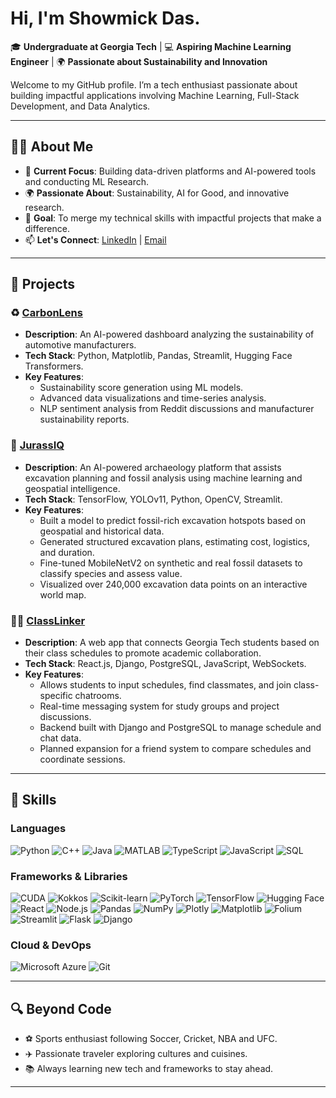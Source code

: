 # Hi, I'm Showmick Das.

🎓 **Undergraduate at Georgia Tech** | 💻 **Aspiring Machine Learning Engineer** | 🌍 **Passionate about Sustainability and Innovation**

Welcome to my GitHub profile. I’m a tech enthusiast passionate about building impactful applications involving Machine Learning, Full-Stack Development, and Data Analytics.

---

## 🧑‍💻 About Me
- 🌟 **Current Focus**: Building data-driven platforms and AI-powered tools and conducting ML Research.
- 🌍 **Passionate About**: Sustainability, AI for Good, and innovative research.
- 🎯 **Goal**: To merge my technical skills with impactful projects that make a difference.
- 📫 **Let's Connect**: [LinkedIn](https://www.linkedin.com/in/showmick-das/) | [Email](mailto:sdas412@gatech.edu)

---

## 🚀 Projects
### ♻️ [CarbonLens](https://github.com/Showmick119/CarbonLens.git)
- **Description**: An AI-powered dashboard analyzing the sustainability of automotive manufacturers.
- **Tech Stack**: Python, Matplotlib, Pandas, Streamlit, Hugging Face Transformers.
- **Key Features**:
  - Sustainability score generation using ML models.
  - Advanced data visualizations and time-series analysis.
  - NLP sentiment analysis from Reddit discussions and manufacturer sustainability reports.

### 🦕 [JurassIQ](https://github.com/Showmick119/JurrasIQ)  
- **Description**: An AI-powered archaeology platform that assists excavation planning and fossil analysis using machine learning and geospatial intelligence.  
- **Tech Stack**: TensorFlow, YOLOv11, Python, OpenCV, Streamlit.  
- **Key Features**:  
  - Built a model to predict fossil-rich excavation hotspots based on geospatial and historical data.  
  - Generated structured excavation plans, estimating cost, logistics, and duration.  
  - Fine-tuned MobileNetV2 on synthetic and real fossil datasets to classify species and assess value.  
  - Visualized over 240,000 excavation data points on an interactive world map.

### 🧑‍🎓 [ClassLinker](https://github.com/Showmick119/ClassLinker)  
- **Description**: A web app that connects Georgia Tech students based on their class schedules to promote academic collaboration.  
- **Tech Stack**: React.js, Django, PostgreSQL, JavaScript, WebSockets.  
- **Key Features**:  
  - Allows students to input schedules, find classmates, and join class-specific chatrooms.  
  - Real-time messaging system for study groups and project discussions.  
  - Backend built with Django and PostgreSQL to manage schedule and chat data.  
  - Planned expansion for a friend system to compare schedules and coordinate sessions.

---

## 🔧 Skills
### **Languages**
![Python](https://img.shields.io/badge/-Python-blue?logo=python&logoColor=white&style=flat-square)
![C++](https://img.shields.io/badge/-C++-00599C?logo=c%2b%2b&logoColor=white&style=flat-square)
![Java](https://img.shields.io/badge/-Java-red?logo=java&logoColor=white&style=flat-square)
![MATLAB](https://img.shields.io/badge/-MATLAB-orange?logo=mathworks&logoColor=white&style=flat-square)
![TypeScript](https://img.shields.io/badge/-TypeScript-3178C6?logo=typescript&logoColor=white&style=flat-square)
![JavaScript](https://img.shields.io/badge/-JavaScript-F7DF1E?logo=javascript&logoColor=black&style=flat-square)
![SQL](https://img.shields.io/badge/-SQL-lightblue?logo=postgresql&logoColor=white&style=flat-square)

### **Frameworks & Libraries**
![CUDA](https://img.shields.io/badge/-CUDA-76B900?logo=nvidia&logoColor=white&style=flat-square)
![Kokkos](https://img.shields.io/badge/-Kokkos-002856?logo=c%2b%2b&logoColor=white&style=flat-square)
![Scikit-learn](https://img.shields.io/badge/-Scikit--learn-orange?logo=scikit-learn&logoColor=white&style=flat-square)
![PyTorch](https://img.shields.io/badge/-PyTorch-red?logo=pytorch&logoColor=white&style=flat-square)
![TensorFlow](https://img.shields.io/badge/-TensorFlow-orange?logo=tensorflow&logoColor=white&style=flat-square)
![Hugging Face](https://img.shields.io/badge/-Hugging%20Face-orange?logo=huggingface&logoColor=white&style=flat-square)
![React](https://img.shields.io/badge/-React.js-blue?logo=react&logoColor=white&style=flat-square)
![Node.js](https://img.shields.io/badge/-Node.js-green?logo=node.js&logoColor=white&style=flat-square)
![Pandas](https://img.shields.io/badge/-Pandas-purple?logo=pandas&logoColor=white&style=flat-square)
![NumPy](https://img.shields.io/badge/-NumPy-blue?logo=numpy&logoColor=white&style=flat-square)
![Plotly](https://img.shields.io/badge/-Plotly-lightblue?logo=plotly&logoColor=white&style=flat-square)
![Matplotlib](https://img.shields.io/badge/-Matplotlib-blue?logo=matplotlib&logoColor=white&style=flat-square)
![Folium](https://img.shields.io/badge/-Folium-green?logo=python&logoColor=white&style=flat-square)
![Streamlit](https://img.shields.io/badge/-Streamlit-red?logo=streamlit&logoColor=white&style=flat-square)
![Flask](https://img.shields.io/badge/-Flask-black?logo=flask&logoColor=white&style=flat-square)
![Django](https://img.shields.io/badge/-Django-darkgreen?logo=django&logoColor=white&style=flat-square)

### **Cloud & DevOps**
![Microsoft Azure](https://img.shields.io/badge/-Microsoft%20Azure-blue?logo=microsoft-azure&logoColor=white&style=flat-square)
![Git](https://img.shields.io/badge/-Git-F05032?logo=git&logoColor=white&style=flat-square)

---

## 🔍 Beyond Code
- ⚽ Sports enthusiast following Soccer, Cricket, NBA and UFC.
- ✈️ Passionate traveler exploring cultures and cuisines.
- 📚 Always learning new tech and frameworks to stay ahead.

---
